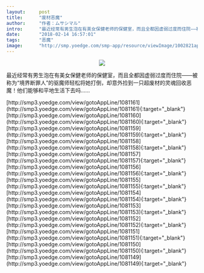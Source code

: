```yaml
---
layout:     post
title:      "废材恶魔"
author:     "作者：ムサシマル"
intro:      "最近经常有男生泡在有美女保健老师的保健室，而且全都因虚弱过度而住院——被称为“境界断罪人”的驱魔师轻松将她打倒，却意外捡到一只超废材的灵魂回收恶魔！他们能够和平地生活下去吗……"
date:       "2018-02-14 16:57:01"
tags:       "恶魔"
image:      "http://smp.yoedge.com/smp-app/resource/viewImage/1002821appline.png"
---
```

<div style="text-align: center">
<p><img src="http://smp.yoedge.com/smp-app/resource/viewImage/1002821appline.png"/></p>
</div>
<p class="post-meta">
<span>最近经常有男生泡在有美女保健老师的保健室，而且全都因虚弱过度而住院——被称为“境界断罪人”的驱魔师轻松将她打倒，却意外捡到一只超废材的灵魂回收恶魔！他们能够和平地生活下去吗……</span>
</p>
[http://smp3.yoedge.com/view/gotoAppLine/1081161](http://smp3.yoedge.com/view/gotoAppLine/1081161){:target="_blank"}
[http://smp3.yoedge.com/view/gotoAppLine/1081160](http://smp3.yoedge.com/view/gotoAppLine/1081160){:target="_blank"}
[http://smp3.yoedge.com/view/gotoAppLine/1081159](http://smp3.yoedge.com/view/gotoAppLine/1081159){:target="_blank"}
[http://smp3.yoedge.com/view/gotoAppLine/1081158](http://smp3.yoedge.com/view/gotoAppLine/1081158){:target="_blank"}
[http://smp3.yoedge.com/view/gotoAppLine/1081157](http://smp3.yoedge.com/view/gotoAppLine/1081157){:target="_blank"}
[http://smp3.yoedge.com/view/gotoAppLine/1081156](http://smp3.yoedge.com/view/gotoAppLine/1081156){:target="_blank"}
[http://smp3.yoedge.com/view/gotoAppLine/1081155](http://smp3.yoedge.com/view/gotoAppLine/1081155){:target="_blank"}
[http://smp3.yoedge.com/view/gotoAppLine/1081154](http://smp3.yoedge.com/view/gotoAppLine/1081154){:target="_blank"}
[http://smp3.yoedge.com/view/gotoAppLine/1081153](http://smp3.yoedge.com/view/gotoAppLine/1081153){:target="_blank"}
[http://smp3.yoedge.com/view/gotoAppLine/1081152](http://smp3.yoedge.com/view/gotoAppLine/1081152){:target="_blank"}
[http://smp3.yoedge.com/view/gotoAppLine/1081151](http://smp3.yoedge.com/view/gotoAppLine/1081151){:target="_blank"}
[http://smp3.yoedge.com/view/gotoAppLine/1081150](http://smp3.yoedge.com/view/gotoAppLine/1081150){:target="_blank"}
[http://smp3.yoedge.com/view/gotoAppLine/1081149](http://smp3.yoedge.com/view/gotoAppLine/1081149){:target="_blank"}


